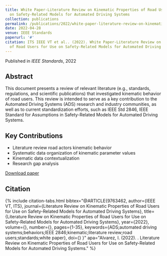 ```yaml
---
title: White Paper-Literature Review on Kinematic Properties of Road Users for Use
  on Safety-Related Models for Automated Driving Systems
collection: publications
permalink: /publications/2022/white-paper-literature-review-on-kinematic-propert
date: 2022-04-28
venue: IEEE Standards
paperurl: '#'
citation: ITS IEEE VT et al.. (2022). White Paper-Literature Review on Kinematic Properties
  of Road Users for Use on Safety-Related Models for Automated Driving Systems. IEEE Standards.
---
```


Published in *IEEE Standards*, 2022

## Abstract 

This document presents a review of relevant literature (e.g., standards, regulations, and scientific publications) that investigated kinematic behavior of road users. This review is intended to serve as a key contribution to the Automated Driving Systems (ADS) research and industry communities, as well as to current standardization efforts, such as IEEE Std 2846, IEEE Standard for Assumptions in Safety-Related Models for Automated Driving Systems.

## Key Contributions

* Literature review road actors kinematic behavior
* Systematic data organization of kinematic parameter values
* Kinematic data contextualization
* Research gap analysis

[Download paper](https://ieeexplore.ieee.org/abstract/document/9763462)

## Citation

{% include citation-tabs.html 
  bibtex="@ARTICLE{9763462,
  author={IEEE VT, ITS},
  journal={Literature Review on Kinematic Properties of Road Users for Use on Safety-Related Models for Automated Driving Systems}, 
  title={Literature Review on Kinematic Properties of Road Users for Use on Safety-Related Models for Automated Driving Systems}, 
  year={2022},
  volume={},
  number={},
  pages={1-35},
  keywords={ADS;automated driving systems;behaviors;IEEE 2846;kinematic;literature review;road users;standards;white paper},
  doi={}
}" 
  apa="Alvarez, I. (2022). . Literature Review on Kinematic Properties of Road Users for Use on Safety-Related Models for Automated Driving Systems." %}